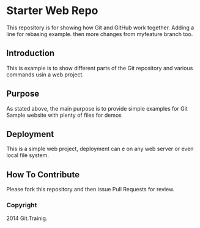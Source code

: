 # Starter Web Repo

This repository is for showing how Git and GitHub work together. Adding a line for rebasing example.
then more changes from myfeature branch too.

## Introduction
This is example is to show different parts of the Git repository and various commands usin a web project.

## Purpose
As stated above, the main purpose is to provide simple examples for Git
Sample website with plenty of files for demos
## Deployment
This is a simple web project, deployment can e on any web server or even local file system.

## How To Contribute

Please fork this repository and then issue Pull Requests for review.

### Copyright
2014 Git.Trainig.
